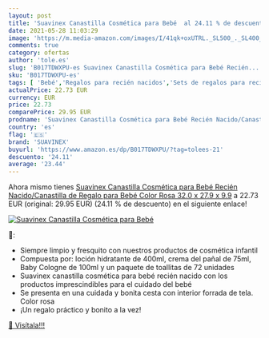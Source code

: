 ```yaml
---
layout: post
title: 'Suavinex Canastilla Cosmética para Bebé  al 24.11 % de descuento'
date: 2021-05-28 11:03:29
image: 'https://m.media-amazon.com/images/I/41qk+oxUTRL._SL500_._SL400_.jpg'
comments: true
category: ofertas
author: 'tole.es'
slug: 'B017TDWXPU-es Suavinex Canastilla Cosmética para Bebé Recién...'
sku: 'B017TDWXPU-es'
tags: [ 'Bebé','Regalos para recién nacidos','Sets de regalos para recién nacidos','bebé','suavinex', ]
actualPrice: 22.73 EUR
currency: EUR
price: 22.73
comparePrice: 29.95 EUR
prodname: 'Suavinex Canastilla Cosmética para Bebé Recién Nacido/Canastilla de Regalo para Bebé  Color Rosa  32.0 x 27.9 x 9.9'
country: 'es'
flag: '🇪🇸'
brand: 'SUAVINEX'
buyurl: 'https://www.amazon.es/dp/B017TDWXPU/?tag=tolees-21'
descuento: '24.11'
average: '23.44'
---
```


Ahora mismo tienes [Suavinex Canastilla Cosmética para Bebé Recién Nacido/Canastilla de Regalo para Bebé  Color Rosa  32.0 x 27.9 x 9.9](https://www.amazon.es/dp/B017TDWXPU/?tag=tolees-21) a 22.73 EUR (original: 29.95 EUR) (24.11 %  de descuento) en el siguiente enlace!

[![Suavinex Canastilla Cosmética para Bebé ](https://m.media-amazon.com/images/I/41qk+oxUTRL._SL500_._SL400_.jpg)](https://www.amazon.es/dp/B017TDWXPU/?tag=tolees-21)

🔎:

- Siempre limpio y fresquito con nuestros productos de cosmética infantil
- Compuesta por: loción hidratante de 400ml, crema del pañal de 75ml, Baby Cologne de 100ml y un paquete de toallitas de 72 unidades
- Suavinex canastilla cosmética para bebé recién nacido con los productos imprescindibles para el cuidado del bebé
- Se presenta en una cuidada y bonita cesta con interior forrada de tela. Color rosa
- ¡Un regalo práctico y bonito a la vez!

[🛒 Visítala!!!](https://www.amazon.es/dp/B017TDWXPU/?tag=tolees-21)
